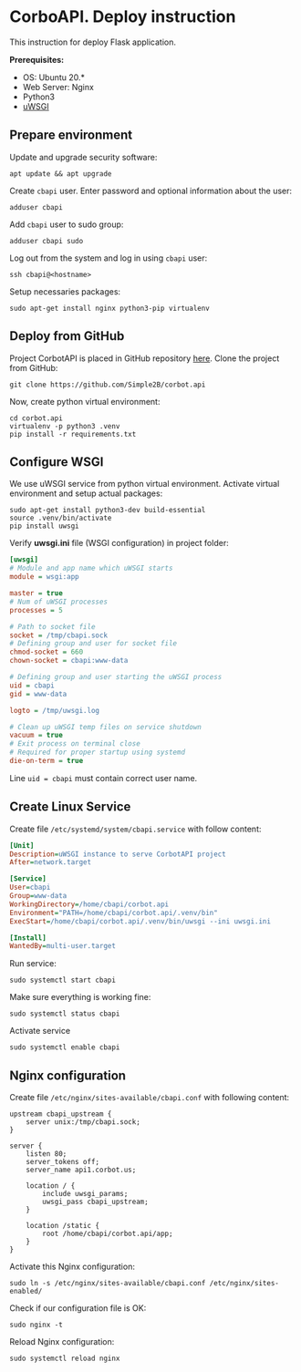 # CorboAPI. Deploy instruction
This instruction for deploy Flask application.

**Prerequisites:**
* OS: Ubuntu 20.*
* Web Server: Nginx
* Python3
* [uWSGI](https://en.wikipedia.org/wiki/Web_Server_Gateway_Interface)

## Prepare environment
Update and upgrade security software:
```
apt update && apt upgrade
```
Create `cbapi` user. Enter password and optional information about the user:
```
adduser cbapi
```
Add `cbapi` user to sudo group:
```
adduser cbapi sudo
```
Log out from the system and log in using `cbapi` user:
```
ssh cbapi@<hostname>
```
Setup necessaries packages:
```
sudo apt-get install nginx python3-pip virtualenv
```

## Deploy from GitHub

Project CorbotAPI is placed in GitHub repository [here](https://github.com/Simple2B/corbot.api).
Clone the project from GitHub:
```
git clone https://github.com/Simple2B/corbot.api
```
Now, create python virtual environment:
```
cd corbot.api
virtualenv -p python3 .venv
pip install -r requirements.txt
```

## Configure WSGI

We use uWSGI service from python virtual environment.
Activate virtual environment and setup actual packages:
```
sudo apt-get install python3-dev build-essential
source .venv/bin/activate
pip install uwsgi
```
Verify **uwsgi.ini** file (WSGI configuration) in project folder:
```ini
[uwsgi]
# Module and app name which uWSGI starts
module = wsgi:app

master = true
# Num of uWSGI processes
processes = 5

# Path to socket file
socket = /tmp/cbapi.sock
# Defining group and user for socket file
chmod-socket = 660
chown-socket = cbapi:www-data

# Defining group and user starting the uWSGI process
uid = cbapi
gid = www-data

logto = /tmp/uwsgi.log

# Clean up uWSGI temp files on service shutdown
vacuum = true
# Exit process on terminal close
# Required for proper startup using systemd
die-on-term = true
```

Line `uid = cbapi` must contain correct user name.

## Create Linux Service

Create file `/etc/systemd/system/cbapi.service` with follow content:
```ini
[Unit]
Description=uWSGI instance to serve CorbotAPI project
After=network.target

[Service]
User=cbapi
Group=www-data
WorkingDirectory=/home/cbapi/corbot.api
Environment="PATH=/home/cbapi/corbot.api/.venv/bin"
ExecStart=/home/cbapi/corbot.api/.venv/bin/uwsgi --ini uwsgi.ini

[Install]
WantedBy=multi-user.target
```

Run service:
```
sudo systemctl start cbapi
```
Make sure everything is working fine:
```
sudo systemctl status cbapi
```
Activate service
```
sudo systemctl enable cbapi
```

## Nginx configuration

Create file `/etc/nginx/sites-available/cbapi.conf` with following content:
```
upstream cbapi_upstream {
    server unix:/tmp/cbapi.sock;
}

server {
    listen 80;
    server_tokens off;
    server_name api1.corbot.us;

    location / {
        include uwsgi_params;
        uwsgi_pass cbapi_upstream;
    }

    location /static {
        root /home/cbapi/corbot.api/app;
    }
}
```


Activate this Nginx configuration:
```
sudo ln -s /etc/nginx/sites-available/cbapi.conf /etc/nginx/sites-enabled/
```
Check if our configuration file is OK:
```
sudo nginx -t
```
Reload Nginx configuration:
```
sudo systemctl reload nginx
```